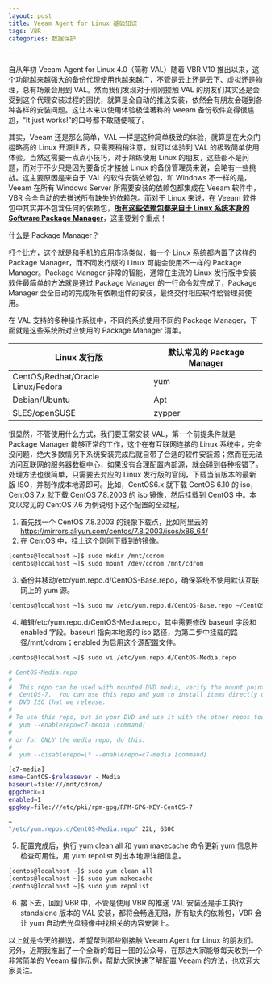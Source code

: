 ```yaml
---
layout: post
title: Veeam Agent for Linux 基础知识
tags: VBR
categories: 数据保护

---
```


自从年初 Veeam Agent for Linux 4.0（简称 VAL）随着 VBR V10 推出以来，这个功能越来越强大的备份代理使用也越来越广，不管是云上还是云下、虚拟还是物理，总有场景会用到 VAL。然而我们发现对于刚刚接触 VAL 的朋友们其实还是会受到这个代理安装过程的困扰，就算是全自动的推送安装，依然会有朋友会碰到各种各样的安装问题。这让本来以使用体验极佳著称的 Veeam 备份软件变得很尴尬，“It just works!”的口号都不敢随便喊了。

其实，Veeam 还是那么简单，VAL 一样是这种简单极致的体验，就算是在大众门槛略高的 Linux 开源世界，只需要稍稍注意，就可以体验到 VAL 的极致简单使用体验。当然这需要一点点小技巧，对于熟练使用 Linux 的朋友，这些都不是问题，而对于不少只是因为要备份才接触 Linux 的备份管理员来说，会略有一些挑战。这主要原因是来自于 VAL 的软件安装依赖包，和 Windows 不一样的是，Veeam 在所有 Windows Server 所需要安装的依赖包都集成在 Veeam 软件中，VBR 会全自动的去推送所有缺失的依赖包。而对于 Linux 来说，在 Veeam 软件包中其实并不包含任何的依赖包，**<u>所有这些依赖包都来自于 Linux 系统本身的 Software Package Manager</u>**，这里要划个重点！

什么是 Package Manager？

打个比方，这个就是和手机的应用市场类似，每一个 Linux 系统都内置了这样的 Package Manager，而不同发行版的 Linux 可能会使用不一样的 Package Manager。Package Manager 非常的智能，通常在主流的 Linux 发行版中安装软件最简单的方法就是通过 Package Manager 的一行命令就完成了，Package Manager 会全自动的完成所有依赖组件的安装，最终交付相应软件给管理员使用。

在 VAL 支持的多种操作系统中，不同的系统使用不同的 Package Manager，下面就是这些系统所对应使用的 Package Manager 清单。

| Linux 发行版                       | 默认常见的 Package Manager |
| --------------------------------- | ------------------------- |
| CentOS/Redhat/Oracle Linux/Fedora | yum                       |
| Debian/Ubuntu                     | Apt                       |
| SLES/openSUSE                     | zypper                    |

很显然，不管使用什么方式，我们要正常安装 VAL，第一个前提条件就是 Package Manager 能够正常的工作，这个在有互联网连接的 Linux 系统中，完全没问题，绝大多数情况下系统安装完成后就自带了合适的软件安装源；然而在无法访问互联网的服务器数据中心，如果没有合理配置内部源，就会碰到各种报错了。处理方法也很简单，只需要去对应的 Linux 发行版的官网，下载当前版本的最新版 ISO，并制作成本地源即可。比如，CentOS6.x 就下载 CentOS 6.10 的 iso，CentOS 7.x 就下载 CentOS 7.8.2003 的 iso 镜像，然后挂载到 CentOS 中。本文以常见的 CentOS 7.6 为例说明下这个配置的全过程。

1. 首先找一个 CentOS 7.8.2003 的镜像下载点，比如阿里云的
   https://mirrors.aliyun.com/centos/7.8.2003/isos/x86_64/
2. 在 CentOS 中，挂上这个刚刚下载到的镜像。

```bash
[centos@localhost ~]$ sudo mkdir /mnt/cdrom
[centos@localhost ~]$ sudo mount /dev/cdrom /mnt/cdrom
```

3. 备份并移动/etc/yum.repo.d/CentOS-Base.repo，确保系统不使用默认互联网上的 yum 源。

```bash
[centos@localhost ~]$ sudo mv /etc/yum.repo.d/CentOS-Base.repo ~/CentOS-Base.repo
```

4. 编辑/etc/yum.repo.d/CentOS-Media.repo，其中需要修改 baseurl 字段和 enabled 字段。baseurl 指向本地源的 iso 路径，为第二步中挂载的路径/mnt/cdrom；enabled 为启用这个源配置文件。

```bash
[centos@localhost ~]$ sudo vi /etc/yum.repo.d/CentOS-Media.repo

# CentOS-Media.repo
#
#  This repo can be used with mounted DVD media, verify the mount point for
#  CentOS-7.  You can use this repo and yum to install items directly off the
#  DVD ISO that we release.
#
# To use this repo, put in your DVD and use it with the other repos too:
#  yum --enablerepo=c7-media [command]
#
# or for ONLY the media repo, do this:
#
#  yum --disablerepo=\* --enablerepo=c7-media [command]

[c7-media]
name=CentOS-$releasever - Media
baseurl=file:///mnt/cdrom/
gpgcheck=1
enabled=1
gpgkey=file:///etc/pki/rpm-gpg/RPM-GPG-KEY-CentOS-7

~
"/etc/yum.repos.d/CentOS-Media.repo" 22L, 630C

```

5. 配置完成后，执行 yum clean all 和 yum makecache 命令更新 yum 信息并检查可用性，用 yum repolist 列出本地源详细信息。
```bash
[centos@localhost ~]$ sudo yum clean all
[centos@localhost ~]$ sudo yum makecache
[centos@localhost ~]$ sudo yum repolist
```

6. 接下去，回到 VBR 中，不管是使用 VBR 的推送 VAL 安装还是手工执行 standalone 版本的 VAL 安装，都将会畅通无阻，所有缺失的依赖包，VBR 会让 yum 自动去光盘镜像中找相关的内容安装上。

以上就是今天的推送，希望帮到那些刚接触 Veeam Agent for Linux 的朋友们。另外，近期我推出了一个全新的每日一图的公众号，在那边大家能够每天收到一个非常简单的 Veeam 操作示例，帮助大家快速了解配置 Veeam 的方法，也欢迎大家关注。
